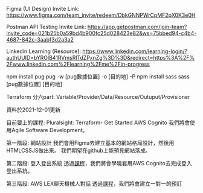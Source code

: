 Figma (UI Design) Invite Link:
https://www.figma.com/team_invite/redeem/DbkGNNPWrCpMF2pX0K3e0H 

Postman API Testing Invite Link:
https://app.getpostman.com/join-team?invite_code=021b25b0a59bd4b900fc25d028423e82&ws=75bbed94-c4b4-4687-842c-3aabf3d2a3a2

Linkedin Learning (Resource):
https://www.linkedin.com/learning-login/?authUUID=bYROlB41RVmsRlTdZPxnZg%3D%3D&redirect=https%3A%2F%2Fwww.linkedin.com%2Flearning%2Fme%2Fin-progress


npm install pug
pug -w [pug數據位置] -o [目的地] -P
npm install sass
sass [pug數據位置] [目的地]

Terraform 分六part: Variable/Provider/Data/Resource/Outuput/Provisioner

資料於2021-12-01更新

目前要上的課程:
    Pluralsight:
    Terraform- Get Started
    AWS Cognito
我們將會使用Agile Software Development。

第一階段: 網站設計
我們會用Figma去建立基本的網站格局設計，然後用HTMLCSSJS做出來。
我們期望在github上能預見網站落成。

第二階段: 登入登出系統
透過<a href="https://app.pluralsight.com/library/courses/implementing-user-access-authentication-amazon-cognito">課程</a>，我們將會學曉套用AWS Cognito去完成登入登出系統。

第三階段: AWS LEX聊天機械人對話
透過<a href="https://www.linkedin.com/learning/building-intelligent-chatbots-on-aws">課程</a>，我們將會建立一對一的預訂